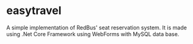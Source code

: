 # easytravel
A simple implementation of RedBus' seat reservation system.
It is made using .Net Core Framework using WebForms with MySQL data base.
